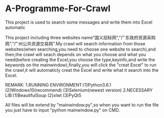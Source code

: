 # A-Programme-For-Crawl
This project is used to search some messages and write them into Excel automatic

This project including three websites name"国义招标网","广东政府资源采购网","广州公共资源交易网".My crawl will search information from those websites(when searching,you need to choose one website to search),and then,the crawl will seach depends on what you choose and what you need(before creating the Excel,you choose the type,keyinfo,and write the keywords on the mainwindow),finally,you will click the "creat Excel" to run the crawl,it will automaticly creat the Excel and write what it search into the Excel.

REMARK:
1.RUNNING ENVIRONMENT:(1)Python3.6.1  (2)Windows10(recommend) (3)Selenium(newest version) 
2.NECESSARY LIB:(1)BeautifulSoup  (2)xlwt (3)PyQt5

All files will be extend by "mainwindow.py",so when you want to run the file you just have to input "python mainwindow.py" on CMD.

